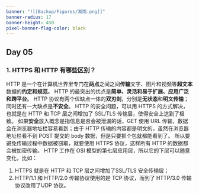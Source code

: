 ```yaml
---
banner: "![[Backup/Figures/湖雨.png]]"
banner-radius: 17
banner-height: 450
pixel-banner-flag-color: black
---
```

## Day 05
### 1. HTTPS 和 HTTP 有哪些区别？
HTTP 是一个在计算机世界里专门在**两点**之间之间**传输**文字、图片和视频等**超文本**数据的**约定和规范**。
HTTP 的最突出的优点是**简单、灵活和易于扩展、应用广泛和跨平台**。
HTTP 协议有两个优缺点一体的**双刃剑**，分别是**无状态**和**明文传输**；同时还有一大缺点是**不安全**。
HTTP 的安全问题，可以用 HTTPS 的方式解决，也就是在 HTTP 和 TCP 层之间增加了 SSL/TLS 传输层，使得安全上达到了极致。
如果**安全**放入概念是指信息是否会被泄漏的话，GET 使用 URL 传输，数据会在浏览器地址栏容易看到；由于 HTTP 传输的内容都是明文的，虽然在浏览器地址栏看不到 POST 提交的 body 数据，但是只要抓个包就都能看到了。
所以要避免传输过程中数据被窃取，就要使用 HTTPS 协议，这样所有 HTTP 的数据都会被加密传输。
HTTP 工作在 OSI 模型的第七层应用层，所以它的下层可以随意变化，比如：
1. HTTPS 就是在 HTTP 和 TCP 层之间增加了SSL/TLS 安全传输层；
2. HTTP/1.1 和 HTTP/2.0 传输协议使用的是 TCP 协议，而到了 HTTP/3.0 传输协议改用了UDP 协议。